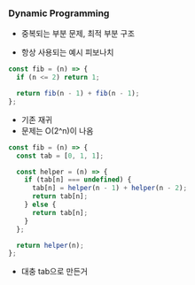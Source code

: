### Dynamic Programming

- 중복되는 부분 문제, 최적 부분 구조

- 항상 사용되는 예시 피보나치

```js
const fib = (n) => {
  if (n <= 2) return 1;

  return fib(n - 1) + fib(n - 1);
};
```

- 기존 재귀
- 문제는 O(2^n)이 나옴

```js
const fib = (n) => {
  const tab = [0, 1, 1];

  const helper = (n) => {
    if (tab[n] === undefined) {
      tab[n] = helper(n - 1) + helper(n - 2);
      return tab[n];
    } else {
      return tab[n];
    }
  };

  return helper(n);
};
```

- 대충 tab으로 만든거
